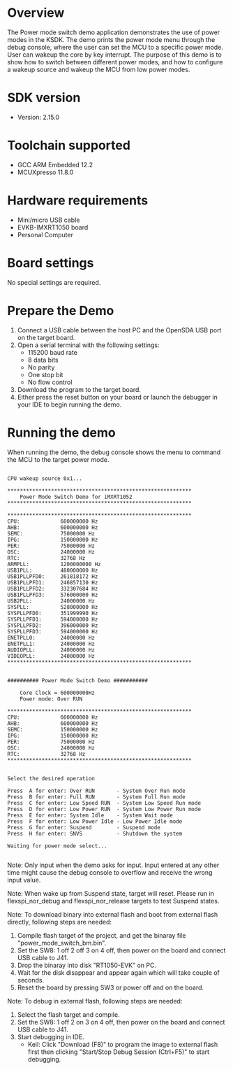 Overview
========
The Power mode switch demo application demonstrates the use of power modes in the KSDK. The demo prints the power mode menu
through the debug console, where the user can set the MCU to a specific power mode. User can wakeup the core by key interrupt.
The purpose of this demo is to show how to switch between different power  modes, and how to configure a wakeup source and
wakeup the MCU from low power modes.

SDK version
===========
- Version: 2.15.0

Toolchain supported
===================
- GCC ARM Embedded  12.2
- MCUXpresso  11.8.0

Hardware requirements
=====================
- Mini/micro USB cable
- EVKB-IMXRT1050 board
- Personal Computer

Board settings
==============
No special settings are required.

Prepare the Demo
================
1.  Connect a USB cable between the host PC and the OpenSDA USB port on the target board. 
2.  Open a serial terminal with the following settings:
    - 115200 baud rate
    - 8 data bits
    - No parity
    - One stop bit
    - No flow control
3.  Download the program to the target board.
4.  Either press the reset button on your board or launch the debugger in your IDE to begin running the demo.

Running the demo
================
When running the demo, the debug console shows the menu to command the MCU to the target power mode.

~~~~~~~~~~~~~~~~~~~~~

CPU wakeup source 0x1...

***********************************************************
	Power Mode Switch Demo for iMXRT1052
***********************************************************

***********************************************************
CPU:             600000000 Hz
AHB:             600000000 Hz
SEMC:            75000000 Hz
IPG:             150000000 Hz
PER:             75000000 Hz
OSC:             24000000 Hz
RTC:             32768 Hz
ARMPLL:          1200000000 Hz
USB1PLL:         480000000 Hz
USB1PLLPFD0:     261818172 Hz
USB1PLLPFD1:     246857130 Hz
USB1PLLPFD2:     332307684 Hz
USB1PLLPFD3:     576000000 Hz
USB2PLL:         24000000 Hz
SYSPLL:          528000000 Hz
SYSPLLPFD0:      351999990 Hz
SYSPLLPFD1:      594000000 Hz
SYSPLLPFD2:      396000000 Hz
SYSPLLPFD3:      594000000 Hz
ENETPLL0:        24000000 Hz
ENETPLL1:        24000000 Hz
AUDIOPLL:        24000000 Hz
VIDEOPLL:        24000000 Hz
***********************************************************


########## Power Mode Switch Demo ###########

    Core Clock = 600000000Hz 
    Power mode: Over RUN

***********************************************************
CPU:             600000000 Hz
AHB:             600000000 Hz
SEMC:            150000000 Hz
IPG:             150000000 Hz
PER:             75000000 Hz
OSC:             24000000 Hz
RTC:             32768 Hz
***********************************************************


Select the desired operation 

Press  A for enter: Over RUN       - System Over Run mode
Press  B for enter: Full RUN       - System Full Run mode
Press  C for enter: Low Speed RUN  - System Low Speed Run mode
Press  D for enter: Low Power RUN  - System Low Power Run mode
Press  E for enter: System Idle    - System Wait mode
Press  F for enter: Low Power Idle - Low Power Idle mode
Press  G for enter: Suspend        - Suspend mode
Press  H for enter: SNVS           - Shutdown the system

Waiting for power mode select...


~~~~~~~~~~~~~~~~~~~~~


Note: Only input when the demo asks for input. Input entered at any other time might cause the debug console to overflow
and receive the wrong input value.

Note: When wake up from Suspend state, target will reset. Please run in flexspi_nor_debug and flexspi_nor_release targets to test Suspend states.

Note:
To download binary into external flash and boot from external flash directly, following steps are needed:
1. Compile flash target of the project, and get the binaray file "power_mode_switch_bm.bin".
3. Set the SW8: 1 off 2 off 3 on 4 off, then power on the board and connect USB cable to J41.
4. Drop the binaray into disk "RT1050-EVK" on PC.
5. Wait for the disk disappear and appear again which will take couple of seconds.
7. Reset the board by pressing SW3 or power off and on the board. 

Note:
To debug in external flash, following steps are needed:
1. Select the flash target and compile.
3. Set the SW8: 1 off 2 on 3 on 4 off, then power on the board and connect USB cable to J41.
4. Start debugging in IDE.
   - Keil: Click "Download (F8)" to program the image to external flash first then clicking "Start/Stop Debug Session (Ctrl+F5)" to start debugging.
